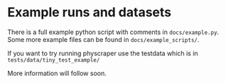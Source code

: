 # Example runs and datasets

There is a full example python script with comments in `docs/example.py`.
Some more example files can be found in `docs/example_scripts/`.

If you want to try running physcraper use the testdata which is in `tests/data/tiny_test_example/`

More information will follow soon.